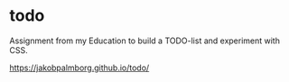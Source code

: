 # todo

Assignment from my Education to build a TODO-list and experiment with CSS.

https://jakobpalmborg.github.io/todo/
